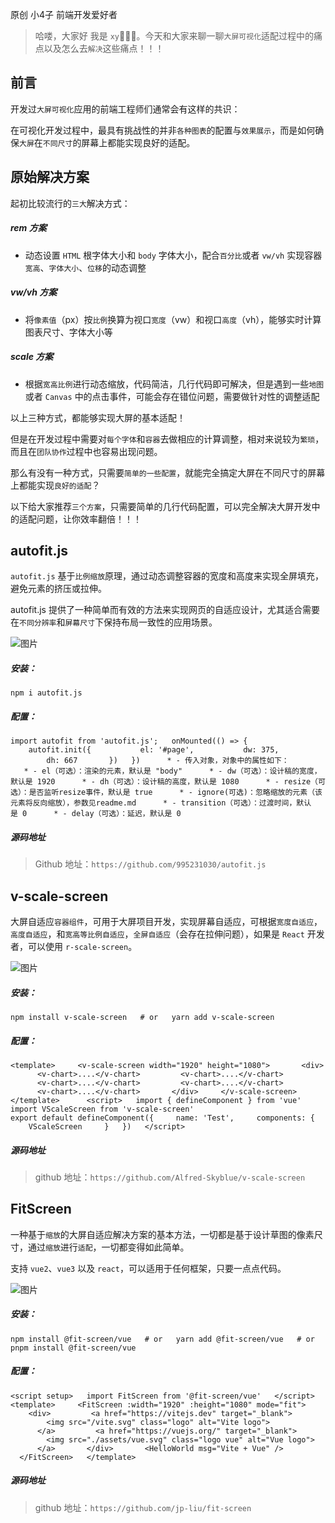 
原创 小4子 前端开发爱好者 

> 哈喽，大家好 我是 `xy`👨🏻‍💻。今天和大家来聊一聊`大屏可视化`适配过程中的痛点以及怎么去`解决`这些痛点！！！

## 前言

开发过`大屏可视化`应用的前端工程师们通常会有这样的共识：

在可视化开发过程中，最具有挑战性的并非`各种图表`的配置与`效果展示`，而是如何确保`大屏`在`不同尺寸`的屏幕上都能实现良好的适配。

## 原始解决方案

起初比较流行的`三大`解决方式：

##### rem 方案

- 动态设置 `HTML` 根字体大小和 `body` 字体大小，配合`百分比`或者 `vw/vh` 实现容器`宽高`、`字体大小`、`位移`的动态调整
    

##### vw/vh 方案

- 将`像素值`（px）按`比例`换算为视口`宽度`（vw）和视口`高度`（vh），能够实时计算图表尺寸、字体大小等
    

##### scale 方案

- 根据`宽高比例`进行动态缩放，代码简洁，几行代码即可解决，但是遇到一些`地图`或者 `Canvas` 中的点击事件，可能会存在错位问题，需要做针对性的调整适配
    

以上三种方式，都能够实现大屏的基本适配！

但是在开发过程中需要对`每个字体`和`容器`去做相应的计算调整，相对来说较为`繁琐`，而且在`团队协作`过程中也容易出现问题。

那么有没有一种方式，只需要`简单的一些配置`，就能完全搞定大屏在不同尺寸的屏幕上都能实现`良好的适配`？

以下给大家推荐`三个方案`，只需要简单的几行代码配置，可以完全解决大屏开发中的适配问题，让你效率翻倍！！！

## autofit.js

`autofit.js` 基于`比例缩放`原理，通过动态调整容器的宽度和高度来实现全屏填充，避免元素的挤压或拉伸。

autofit.js 提供了一种简单而有效的方法来实现网页的自适应设计，尤其适合需要在`不同分辨率`和`屏幕尺寸`下保持布局一致性的应用场景。

![图片](https://mmbiz.qpic.cn/sz_mmbiz_jpg/kzFgl6ibibNKpsgaXsklQ0L542IordmF1iaK6PFIc73fU6Ria8pm1GOaFibQL06jDrx34L83buws6pn7sB9tKXzTgfw/640?wx_fmt=jpeg&from=appmsg&tp=webp&wxfrom=5&wx_lazy=1&wx_co=1)

##### 安装：

`npm i autofit.js   `

##### 配置：

`import autofit from 'autofit.js';   onMounted(() => {       autofit.init({           el: '#page',           dw: 375,           dh: 667       })   })      * - 传入对象，对象中的属性如下：      * - el（可选）：渲染的元素，默认是 "body"      * - dw（可选）：设计稿的宽度，默认是 1920      * - dh（可选）：设计稿的高度，默认是 1080      * - resize（可选）：是否监听resize事件，默认是 true      * - ignore(可选)：忽略缩放的元素（该元素将反向缩放），参数见readme.md      * - transition（可选）：过渡时间，默认是 0      * - delay（可选）：延迟，默认是 0   `

##### 源码地址

> Github 地址：`https://github.com/995231030/autofit.js`

## v-scale-screen

大屏自适应`容器组件`，可用于大屏项目开发，实现屏幕自适应，可根据`宽度自适应`，`高度自适应`，和`宽高等比例自适应`，`全屏自适应`（会存在拉伸问题），如果是 `React` 开发者，可以使用 `r-scale-screen`。

![图片](https://mmbiz.qpic.cn/sz_mmbiz_jpg/kzFgl6ibibNKpsgaXsklQ0L542IordmF1iab8hoDrA6Sqod1n2K1MMxmJWgGhRqKnrsqXEVGWjicwoDr3vefX6Jt7Q/640?wx_fmt=jpeg&from=appmsg&tp=webp&wxfrom=5&wx_lazy=1&wx_co=1)

##### 安装：

`npm install v-scale-screen   # or   yarn add v-scale-screen   `

##### 配置：

`<template>     <v-scale-screen width="1920" height="1080">       <div>         <v-chart>....</v-chart>         <v-chart>....</v-chart>         <v-chart>....</v-chart>         <v-chart>....</v-chart>         <v-chart>....</v-chart>       </div>     </v-scale-screen>   </template>      <script>   import { defineComponent } from 'vue'   import VScaleScreen from 'v-scale-screen'      export default defineComponent({     name: 'Test',     components: {       VScaleScreen     }   })   </script>   `

##### 源码地址

> github 地址：`https://github.com/Alfred-Skyblue/v-scale-screen`

## FitScreen

一种基于`缩放`的大屏自适应解决方案的基本方法，一切都是基于设计草图的像素尺寸，通过`缩放`进行`适配`，一切都变得如此简单。

支持 `vue2`、`vue3` 以及 `react`，可以适用于任何框架，只要一点点代码。

![图片](https://mmbiz.qpic.cn/sz_mmbiz_jpg/kzFgl6ibibNKpsgaXsklQ0L542IordmF1iaE1uibfcGdD7HCaJkFVSnW3THq43PPCEtkzea70w4km6ibic6zbJjIiavYA/640?wx_fmt=jpeg&from=appmsg&tp=webp&wxfrom=5&wx_lazy=1&wx_co=1)

##### 安装：

`npm install @fit-screen/vue   # or   yarn add @fit-screen/vue   # or   pnpm install @fit-screen/vue   `

##### 配置：

```
<script setup>   import FitScreen from '@fit-screen/vue'   </script>      <template>     <FitScreen :width="1920" :height="1080" mode="fit">       <div>         <a href="https://vitejs.dev" target="_blank">           <img src="/vite.svg" class="logo" alt="Vite logo">         </a>         <a href="https://vuejs.org/" target="_blank">           <img src="./assets/vue.svg" class="logo vue" alt="Vue logo">         </a>       </div>       <HelloWorld msg="Vite + Vue" />     </FitScreen>   </template>   
```

##### 源码地址

> github 地址：`https://github.com/jp-liu/fit-screen`